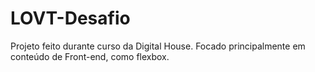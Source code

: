 # LOVT-Desafio
<p>Projeto feito durante curso da Digital House. Focado principalmente em conteúdo de Front-end, como flexbox.</p>
